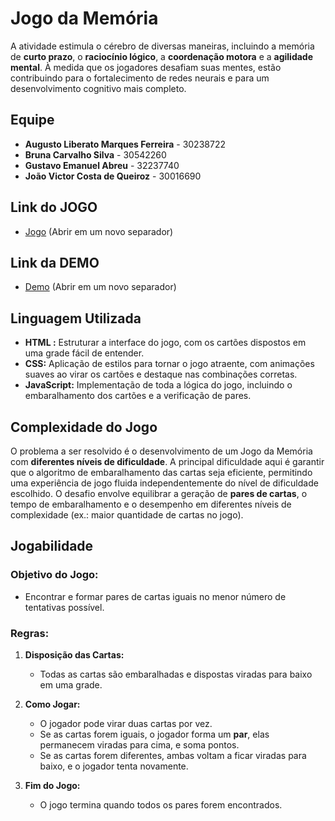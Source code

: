 # Jogo da Memória 

A atividade estimula o cérebro de diversas maneiras, incluindo a memória de **curto prazo**, o **raciocínio lógico**, a **coordenação motora** e a **agilidade mental**. À medida que os jogadores desafiam suas mentes, estão contribuindo para o fortalecimento de redes neurais e para um desenvolvimento cognitivo mais completo.

## Equipe
- **Augusto Liberato Marques Ferreira** - 30238722
- **Bruna Carvalho Silva** - 30542260
- **Gustavo Emanuel Abreu** - 32237740
- **João Victor Costa de Queiroz** - 30016690

## Link do JOGO

- [Jogo](https://jogo-da-memoria-lovat.vercel.app/) (Abrir em um novo separador)

## Link da DEMO

- [Demo]() (Abrir em um novo separador)


## Linguagem Utilizada

- **HTML :** Estruturar a interface do jogo, com os cartões dispostos em uma grade fácil de entender.
- **CSS:** Aplicação de estilos para tornar o jogo atraente, com animações suaves ao virar os cartões e destaque nas combinações corretas.
- **JavaScript:** Implementação de toda a lógica do jogo, incluindo o embaralhamento dos cartões e a verificação de pares.


## Complexidade do Jogo

O problema a ser resolvido é o desenvolvimento de um Jogo da Memória com **diferentes níveis de dificuldade**. A principal dificuldade aqui é garantir que o algoritmo de embaralhamento das cartas seja eficiente, permitindo uma experiência de jogo fluida independentemente do nível de dificuldade escolhido.
O desafio envolve equilibrar a geração de **pares de cartas**, o tempo de embaralhamento e o desempenho em diferentes níveis de complexidade (ex.: maior quantidade de cartas no jogo).

## Jogabilidade

###  **Objetivo do Jogo:** 
- Encontrar e formar pares de cartas iguais no menor número de tentativas possível.


 ### **Regras:**

1. **Disposição das Cartas:** 
	- Todas as cartas são embaralhadas e dispostas viradas para baixo em uma grade.

3. **Como Jogar:**

	- O jogador pode virar duas cartas por vez.
	- Se as cartas forem iguais, o jogador forma um **par**,  elas permanecem viradas para cima, e soma pontos.
	- Se as cartas forem diferentes, ambas voltam a ficar viradas para baixo, e o jogador tenta novamente.

4. **Fim do Jogo:**

	- O jogo termina quando todos os pares forem encontrados.
